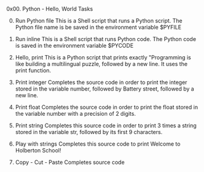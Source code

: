 0x00. Python - Hello, World
Tasks

0. Run Python file
This is a Shell script that runs a Python script. The Python file name is be
saved in the environment variable $PYFILE

1. Run inline
This is a Shell script that runs Python code.
The Python code is saved in the environment variable $PYCODE

2. Hello, print
This is a Python script that prints exactly "Programming is like building a multilingual puzzle, followed by a new line. It uses the print function.

3. Print integer
Completes the source code in order to print the integer stored in the variable number, followed by Battery street, followed by a new line.

4. Print float
Completes the source code in order to print the float stored in the variable number with a precision of 2 digits.

5. Print string
Completes this source code in order to print 3 times a string stored in the variable str, followed by its first 9 characters.

6. Play with strings
Completes this source code to print Welcome to Holberton School!

7. Copy - Cut - Paste
Completes source code
